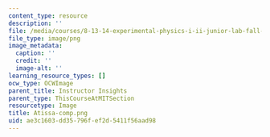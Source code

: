 ```yaml
---
content_type: resource
description: ''
file: /media/courses/8-13-14-experimental-physics-i-ii-junior-lab-fall-2016-spring-2017/ae3c1603dd35796fef2d5411f56aad98_Atissa-comp.png
file_type: image/png
image_metadata:
  caption: ''
  credit: ''
  image-alt: ''
learning_resource_types: []
ocw_type: OCWImage
parent_title: Instructor Insights
parent_type: ThisCourseAtMITSection
resourcetype: Image
title: Atissa-comp.png
uid: ae3c1603-dd35-796f-ef2d-5411f56aad98
---
```

